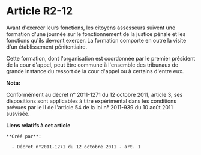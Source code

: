 # Article R2-12

Avant d'exercer leurs fonctions, les citoyens assesseurs suivent une formation d'une journée sur le fonctionnement de la
justice pénale et les fonctions qu'ils devront exercer. La formation comporte en outre la visite d'un établissement
pénitentiaire. 

Cette formation, dont l'organisation est coordonnée par le premier président de la cour d'appel, peut être commune à
l'ensemble des tribunaux de grande instance du ressort de la cour d'appel ou à certains d'entre eux.

**Nota:**

Conformément au décret n° 2011-1271 du 12 octobre 2011, article 3, ses dispositions sont applicables à titre expérimental
dans les conditions prévues par le II de l'article 54 de la loi n° 2011-939 du 10 août 2011 susvisée.

**Liens relatifs à cet article**

	**Créé par**:

	  - Décret n°2011-1271 du 12 octobre 2011 - art. 1
